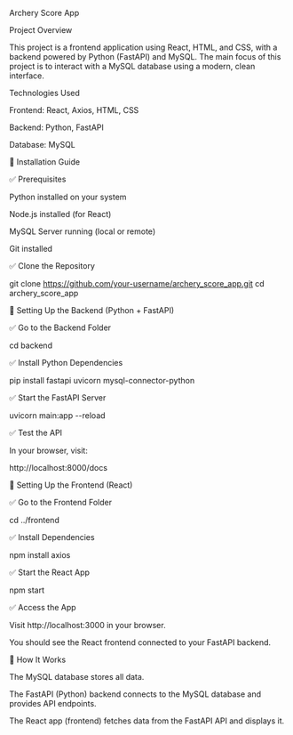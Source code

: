 Archery Score App

Project Overview

This project is a frontend application using React, HTML, and CSS, with a backend powered by Python (FastAPI) and MySQL. The main focus of this project is to interact with a MySQL database using a modern, clean interface.

Technologies Used

Frontend: React, Axios, HTML, CSS

Backend: Python, FastAPI

Database: MySQL

🚀 Installation Guide

✅ Prerequisites

Python installed on your system

Node.js installed (for React)

MySQL Server running (local or remote)

Git installed

✅ Clone the Repository

git clone https://github.com/your-username/archery_score_app.git
cd archery_score_app

🚀 Setting Up the Backend (Python + FastAPI)

✅ Go to the Backend Folder

cd backend

✅ Install Python Dependencies

pip install fastapi uvicorn mysql-connector-python

✅ Start the FastAPI Server

uvicorn main:app --reload

✅ Test the API

In your browser, visit:

http://localhost:8000/docs

🚀 Setting Up the Frontend (React)

✅ Go to the Frontend Folder

cd ../frontend

✅ Install Dependencies

npm install axios

✅ Start the React App

npm start

✅ Access the App

Visit http://localhost:3000 in your browser.

You should see the React frontend connected to your FastAPI backend.

🚀 How It Works

The MySQL database stores all data.

The FastAPI (Python) backend connects to the MySQL database and provides API endpoints.

The React app (frontend) fetches data from the FastAPI API and displays it.
